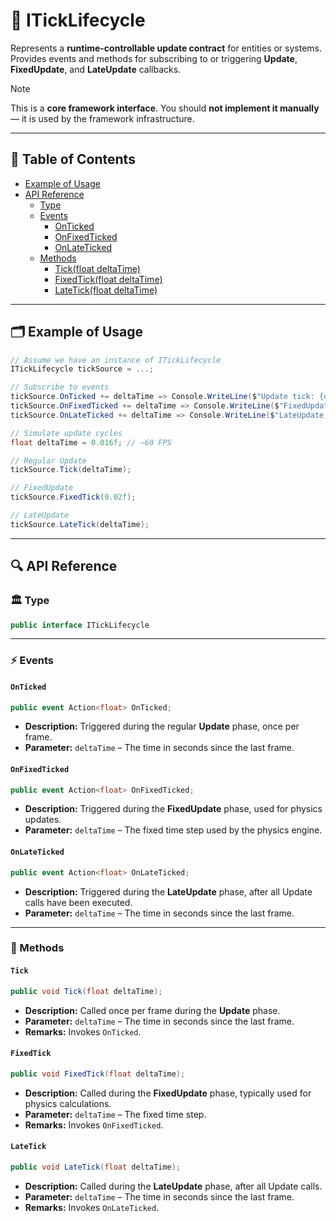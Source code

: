 # 🧩 ITickLifecycle

Represents a **runtime-controllable update contract** for entities or systems.  
Provides events and methods for subscribing to or triggering **Update**, **FixedUpdate**, and **LateUpdate**
callbacks.

> [!NOTE]
> This is a **core framework interface**. You should **not implement it manually** — it is used by the
> framework infrastructure.

---

## 📑 Table of Contents

<ul>
  <li><a href="#-example-of-usage">Example of Usage</a></li>
  <li>
    <a href="#-api-reference">API Reference</a>
    <ul>
      <li><a href="#-type">Type</a></li>
      <li>
        <a href="#-events">Events</a>
        <ul>
          <li><a href="#onticked">OnTicked</a></li>
          <li><a href="#onfixedticked">OnFixedTicked</a></li>
          <li><a href="#onlateticked">OnLateTicked</a></li>
        </ul>
      </li>
      <li>
        <a href="#-methods">Methods</a>
        <ul>
          <li><a href="#tick">Tick(float deltaTime)</a></li>
          <li><a href="#fixedtick">FixedTick(float deltaTime)</a></li>
          <li><a href="#latetick">LateTick(float deltaTime)</a></li>
        </ul>
      </li>
    </ul>
  </li>
</ul>


---

## 🗂 Example of Usage

```csharp
// Assume we have an instance of ITickLifecycle
ITickLifecycle tickSource = ...;

// Subscribe to events
tickSource.OnTicked += deltaTime => Console.WriteLine($"Update tick: {deltaTime:F3}s");
tickSource.OnFixedTicked += deltaTime => Console.WriteLine($"FixedUpdate tick: {deltaTime:F3}s");
tickSource.OnLateTicked += deltaTime => Console.WriteLine($"LateUpdate tick: {deltaTime:F3}s");

// Simulate update cycles
float deltaTime = 0.016f; // ~60 FPS

// Regular Update
tickSource.Tick(deltaTime);

// FixedUpdate
tickSource.FixedTick(0.02f);

// LateUpdate
tickSource.LateTick(deltaTime);
```

---

## 🔍 API Reference

### 🏛️ Type <div id="-type"></div>

```csharp
public interface ITickLifecycle
```

---

### ⚡ Events

#### `OnTicked`

```csharp
public event Action<float> OnTicked;
```

- **Description:** Triggered during the regular **Update** phase, once per frame.
- **Parameter:** `deltaTime` – The time in seconds since the last frame.

#### `OnFixedTicked`

```csharp
public event Action<float> OnFixedTicked;
```

- **Description:** Triggered during the **FixedUpdate** phase, used for physics updates.
- **Parameter:** `deltaTime` – The fixed time step used by the physics engine.

#### `OnLateTicked`

```csharp
public event Action<float> OnLateTicked;
```

- **Description:** Triggered during the **LateUpdate** phase, after all Update calls have been executed.
- **Parameter:** `deltaTime` – The time in seconds since the last frame.

---

### 🏹 Methods

#### `Tick`

```csharp
public void Tick(float deltaTime);
```

- **Description:** Called once per frame during the **Update** phase.
- **Parameter:** `deltaTime` – The time in seconds since the last frame.
- **Remarks:** Invokes `OnTicked`.

#### `FixedTick`

```csharp
public void FixedTick(float deltaTime);
```

- **Description:** Called during the **FixedUpdate** phase, typically used for physics calculations.
- **Parameter:** `deltaTime` – The fixed time step.
- **Remarks:** Invokes `OnFixedTicked`.

#### `LateTick`

```csharp
public void LateTick(float deltaTime);
```

- **Description:** Called during the **LateUpdate** phase, after all Update calls.
- **Parameter:** `deltaTime` – The time in seconds since the last frame.
- **Remarks:** Invokes `OnLateTicked`.